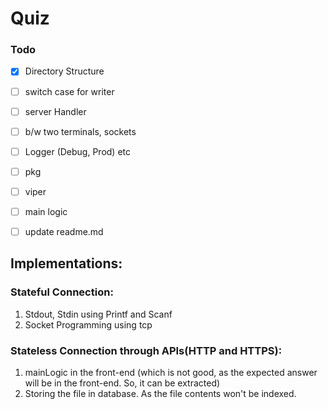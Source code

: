 # Quiz

### Todo 

- [x] Directory Structure
- [ ] switch case for writer
- [ ] server Handler
- [ ] b/w two terminals, sockets
- [ ] Logger (Debug, Prod) etc
- [ ] pkg
- [ ] viper
- [ ] main logic
- [ ] update readme.md


## Implementations:

### Stateful Connection:

  1.  Stdout, Stdin using Printf and Scanf
  2.  Socket Programming using tcp 

### Stateless Connection through APIs(HTTP and HTTPS):

  1. mainLogic in the front-end (which is not good, as the expected answer will be in the front-end. So, it can be extracted)
  2. Storing the file in database. As the file contents won't be indexed.




